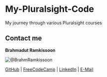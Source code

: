# My-Pluralsight-Code
My journey through various Pluralsight courses

## Contact me
**Brahmadut Ramkissoon**

![@BrahmRamkissoon](https://avatars0.githubusercontent.com/BrahmRamkissoon?&s=128)

[GitHub](https://github.com/BrahmRamkissoon) | [FreeCodeCamp](http://www.freecodecamp.com/brahmramkissoon) | [LinkedIn](https://ca.linkedin.com/in/BrahmRamkissoon) | [E-Mail](mailto:brahm.ramkissoon@gmail.com)

